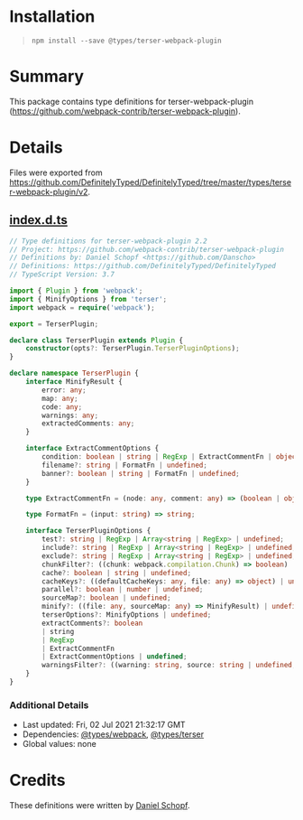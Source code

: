 # Installation
> `npm install --save @types/terser-webpack-plugin`

# Summary
This package contains type definitions for terser-webpack-plugin (https://github.com/webpack-contrib/terser-webpack-plugin).

# Details
Files were exported from https://github.com/DefinitelyTyped/DefinitelyTyped/tree/master/types/terser-webpack-plugin/v2.
## [index.d.ts](https://github.com/DefinitelyTyped/DefinitelyTyped/tree/master/types/terser-webpack-plugin/v2/index.d.ts)
````ts
// Type definitions for terser-webpack-plugin 2.2
// Project: https://github.com/webpack-contrib/terser-webpack-plugin
// Definitions by: Daniel Schopf <https://github.com/Danscho>
// Definitions: https://github.com/DefinitelyTyped/DefinitelyTyped
// TypeScript Version: 3.7

import { Plugin } from 'webpack';
import { MinifyOptions } from 'terser';
import webpack = require('webpack');

export = TerserPlugin;

declare class TerserPlugin extends Plugin {
    constructor(opts?: TerserPlugin.TerserPluginOptions);
}

declare namespace TerserPlugin {
    interface MinifyResult {
        error: any;
        map: any;
        code: any;
        warnings: any;
        extractedComments: any;
    }

    interface ExtractCommentOptions {
        condition: boolean | string | RegExp | ExtractCommentFn | object;
        filename?: string | FormatFn | undefined;
        banner?: boolean | string | FormatFn | undefined;
    }

    type ExtractCommentFn = (node: any, comment: any) => (boolean | object);

    type FormatFn = (input: string) => string;

    interface TerserPluginOptions {
        test?: string | RegExp | Array<string | RegExp> | undefined;
        include?: string | RegExp | Array<string | RegExp> | undefined;
        exclude?: string | RegExp | Array<string | RegExp> | undefined;
        chunkFilter?: ((chunk: webpack.compilation.Chunk) => boolean) | undefined;
        cache?: boolean | string | undefined;
        cacheKeys?: ((defaultCacheKeys: any, file: any) => object) | undefined;
        parallel?: boolean | number | undefined;
        sourceMap?: boolean | undefined;
        minify?: ((file: any, sourceMap: any) => MinifyResult) | undefined;
        terserOptions?: MinifyOptions | undefined;
        extractComments?: boolean
        | string
        | RegExp
        | ExtractCommentFn
        | ExtractCommentOptions | undefined;
        warningsFilter?: ((warning: string, source: string | undefined, file: string) => boolean) | undefined;
    }
}

````

### Additional Details
 * Last updated: Fri, 02 Jul 2021 21:32:17 GMT
 * Dependencies: [@types/webpack](https://npmjs.com/package/@types/webpack), [@types/terser](https://npmjs.com/package/@types/terser)
 * Global values: none

# Credits
These definitions were written by [Daniel Schopf](https://github.com/Danscho).
